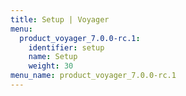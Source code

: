 ```yaml
---
title: Setup | Voyager
menu:
  product_voyager_7.0.0-rc.1:
    identifier: setup
    name: Setup
    weight: 30
menu_name: product_voyager_7.0.0-rc.1
---
```



